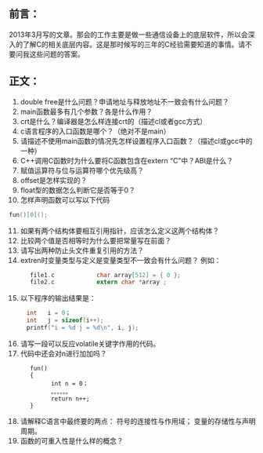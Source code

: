 ## 前言：
2013年3月写的文章。那会的工作主要是做一些通信设备上的底层软件，所以会深入的了解C的相关底层内容。这是那时候写的三年的C经验需要知道的事情。请不要问我这些问题的答案。

## 正文：
1. double free是什么问题？申请地址与释放地址不一致会有什么问题？
2. main函数最多有几个参数？各是什么作用？
3. crt是什么？编译器是怎么样连接crt的（描述cl或者gcc方式）
4. c语言程序的入口函数是哪个？（绝对不是main）
5. 请描述不使用main函数的情况先怎样设置程序入口函数？（描述cl或gcc中的一种）
6. C++调用C函数时为什么要将C函数包含在extern “C”中？ABI是什么？
7. 赋值运算符与位与运算符哪个优先级高？
8. offset是怎样实现的？
9. float型的数据怎么判断它是否等于0？
10. 怎样声明函数可以写以下代码
  ```C
  fun()[0]();
  ```
11. 如果有两个结构体要相互引用指针，应该怎么定义这两个结构体？
12. 比较两个值是否相等时为什么要把常量写在前面？
13. 请写出两种防止头文件重复引用的方法？
14. extren时变量类型与定义是变量类型不一致会有什么问题？
     例如：
```C
      file1.c            char array[512] = { 0 };
      file2.c            extern char *array ;
```
15. 以下程序的输出结果是：
```C
     int   i = 0；
     int   j = sizeof(i++);
     printf("i = %d j = %d\n", i, j);
```
16. 请写一段可以反应volatile关键字作用的代码。
17. 代码中还会对n进行加加吗？
```
      fun()
      {
            int n = 0；
            。。。。。。
            return n++;
      }
```
18. 请解释C语言中最终要的两点：
     符号的连接性与作用域；
     变量的存储性与声明周期。
19. 函数的可重入性是什么样的概念？
